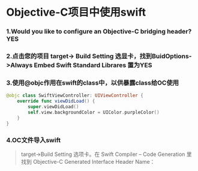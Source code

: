 # Objective-C项目中使用swift

### 1.Would you like to configure an Objective-C bridging header? YES

### 2.点击您的项目 target-> Build Setting 选显卡，找到BuidOptions->Always Embed Swift Standard Librares 置为YES
### 3.使用@objc作用在swift的class中，以供暴露class给OC使用

```swift
@objc class SwiftViewController: UIViewController {
    override func viewDidLoad() {
        super.viewDidLoad()
        self.view.backgroundColor = UIColor.purpleColor()
    }
}
```

### 4.OC文件导入swift
>  target->Build Setting 选项卡。在 Swift Compiler – Code Generation 里找到 Objective-C Generated Interface Header Name：
